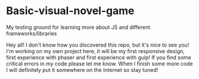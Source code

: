 # Basic-visual-novel-game
My testing ground for learning more about JS and different frameworks/libraries

Hey all! 
I don't know how you discovered this repo, but it's nice to see you!
I'm working on my own project here, it will be my first responsive design, first experience with phaser and first experience with gulp!
If you find some critical errors in my code please let me know. When I finish some more code I will definitely put it somewhere on the Internet so stay tuned!
